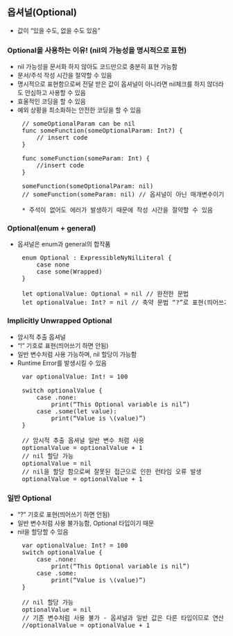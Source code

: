 ## 옵셔널(Optional)
* 값이 “있을 수도, 없을 수도 있음”

### Optional을 사용하는 이유! (nil의 가능성을 명시적으로 표현)
* nil 가능성을 문서화 하지 않아도 코드만으로 충분히 표현 가능함
* 문서/주석 작성 시간을 절약할 수 있음
* 명시적으로 표현함으로써 전달 받은 값이 옵셔널이 아니라면 nil체크를 하지 않더라도 안심하고 사용할 수 있음
* 효울적인 코딩을 할 수 있음
* 예외 상황을 최소화하는 안전한 코딩을 할 수 있음

<pre>
	// someOptionalParam can be nil
	func someFunction(someOptionalParam: Int?) {
		// insert code
	}

	func someFunction(someParam: Int) {
		//insert code
	}

	someFunction(someOptionalParam: nil)
	// someFunction(someParam: nil) // 옵셔널이 아닌 매개변수이기 때문에 불가능함	

	* 주석이 없어도 에러가 발생하기 때문에 작성 시간을 절약할 수 있음
</pre>

### Optional(enum + general)
* 옵셔널은 enum과 general의 합작품

<pre>
	enum Optional<Wrapped> : ExpressibleNyNilLiteral {
		case none
		case some(Wrapped)
	}
	
	let optionalValue: Optional<Int> = nil // 완전한 문법
	let optionalValue: Int? = nil // 축약 문법 “?”로 표현(띄어쓰기 하면 안됨)
</pre>

### Implicitly Unwrapped Optional
* 암시적 추출 옵셔널
* “!” 기호로 표현(띄어쓰기 하면 안됨)
* 일반 변수처럼 사용 가능하며, nil 할당이 가능함
* Runtime Error를 발생시킬 수 있음

<pre>
	var optionalValue: Int! = 100
	
	switch optionalValue {
		case .none:
			print(“This Optional variable is nil”)
		case .some(let value):
			print(“Value is \(value)”)
	}

	// 암시적 추출 옵셔널 일반 변수 처럼 사용
	optionalValue = optionalValue + 1
	// nil 할당 가능
	optionalValue = nil
	// nil을 할당 함으로써 잘못된 접근으로 인한 런타임 오류 발생
	optionalValue = optionalValue + 1
</pre>

### 일반 Optional
* “?” 기호로 표현(띄어쓰기 하면 안됨)
* 일반 변수처럼 사용 불가능함, Optional 타입이기 때문
* nil을 할당할 수 있음

<pre>
	var optionalValue: Int? = 100
	switch optionalValue {
		case .none:
			print(“This Optional variable is nil”)
		case .some:
			print(“Value is \(value)”)
	}

	// nil 할당 가능
	optionalValue = nil
	// 기존 변수처럼 사용 불가 - 옵셔널과 일반 값은 다른 타입이므로 연산 불가
	//optionalValue = optionalValue + 1
</pre>
